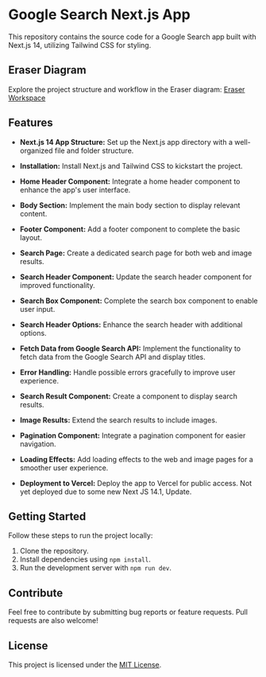 # Google Search Next.js App

This repository contains the source code for a Google Search app built with Next.js 14, utilizing Tailwind CSS for styling.

## Eraser Diagram

Explore the project structure and workflow in the Eraser diagram: [Eraser Workspace](https://app.eraser.io/workspace/yVKH1...)

## Features

- **Next.js 14 App Structure:**
  Set up the Next.js app directory with a well-organized file and folder structure.

- **Installation:**
  Install Next.js and Tailwind CSS to kickstart the project.

- **Home Header Component:**
  Integrate a home header component to enhance the app's user interface.

- **Body Section:**
  Implement the main body section to display relevant content.

- **Footer Component:**
  Add a footer component to complete the basic layout.

- **Search Page:**
  Create a dedicated search page for both web and image results.

- **Search Header Component:**
  Update the search header component for improved functionality.

- **Search Box Component:**
  Complete the search box component to enable user input.

- **Search Header Options:**
  Enhance the search header with additional options.

- **Fetch Data from Google Search API:**
  Implement the functionality to fetch data from the Google Search API and display titles.

- **Error Handling:**
  Handle possible errors gracefully to improve user experience.

- **Search Result Component:**
  Create a component to display search results.

- **Image Results:**
  Extend the search results to include images.

- **Pagination Component:**
  Integrate a pagination component for easier navigation.

- **Loading Effects:**
  Add loading effects to the web and image pages for a smoother user experience.

- **Deployment to Vercel:**
  Deploy the app to Vercel for public access.
  Not yet deployed due to some new Next JS 14.1, Update.

## Getting Started

Follow these steps to run the project locally:

1. Clone the repository.
2. Install dependencies using `npm install`.
3. Run the development server with `npm run dev`.

## Contribute

Feel free to contribute by submitting bug reports or feature requests. Pull requests are also welcome!

## License

This project is licensed under the [MIT License](LICENSE).
